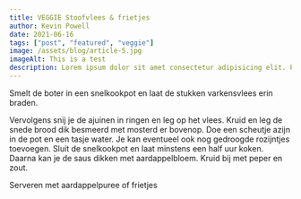 ```yaml
---
title: VEGGIE Stoofvlees & frietjes
author: Kevin Powell
date: 2021-06-16
tags: ["post", "featured", "veggie"]
image: /assets/blog/article-5.jpg
imageAlt: This is a test
description: Lorem ipsum dolor sit amet consectetur adipisicing elit. Perferendis accusantium sit illo neque rem omnis quaerat, nam similique vitae delectus ad magni vel quo maxime, magnam placeat. Reprehenderit, distinctio aliquam?
---
```


Smelt de boter in een snelkookpot en laat de stukken varkensvlees erin braden.

Vervolgens snij je de ajuinen in ringen en leg op het vlees. Kruid en leg de snede brood dik besmeerd met mosterd er bovenop. Doe een scheutje azijn in de pot en een tasje water. Je kan eventueel ook nog gedroogde rozijntjes toevoegen. Sluit de snelkookpot en laat minstens een half uur koken. Daarna kan je de saus dikken met aardappelbloem. Kruid bij met peper en zout.

Serveren met aardappelpuree of frietjes
